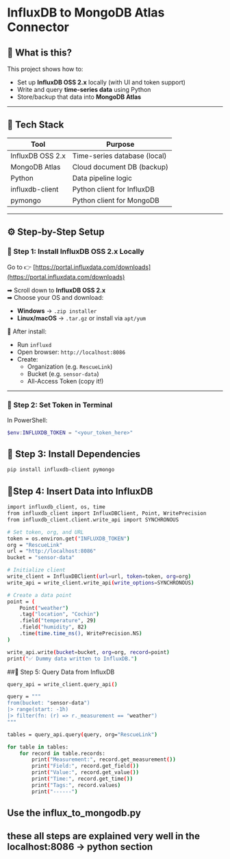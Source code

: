 #  InfluxDB to MongoDB Atlas Connector



## 📌 What is this?

This project shows how to:
- Set up **InfluxDB OSS 2.x** locally (with UI and token support)
- Write and query **time-series data** using Python
- Store/backup that data into **MongoDB Atlas**

---

## 🧰 Tech Stack

| Tool       | Purpose                          |
|------------|----------------------------------|
| InfluxDB OSS 2.x | Time-series database (local) |
| MongoDB Atlas    | Cloud document DB (backup)   |
| Python           | Data pipeline logic          |
| influxdb-client  | Python client for InfluxDB   |
| pymongo          | Python client for MongoDB    |

---

## ⚙️ Step-by-Step Setup

### 🔷 Step 1: Install InfluxDB OSS 2.x Locally

Go to 👉 [https://portal.influxdata.com/downloads](https://portal.influxdata.com/downloads)

➡ Scroll down to **InfluxDB OSS 2.x**  
➡ Choose your OS and download:

- **Windows** → `.zip installer`
- **Linux/macOS** → `.tar.gz` or install via `apt/yum`

🧭 After install:

- Run `influxd`
- Open browser: `http://localhost:8086`
- Create:
  - Organization (e.g. `RescueLink`)
  - Bucket (e.g. `sensor-data`)
  - All-Access Token (copy it!)

---

### 🔷 Step 2: Set Token in Terminal

In PowerShell:
```powershell
$env:INFLUXDB_TOKEN = "<your_token_here>"
```
## 🔷 Step 3: Install Dependencies

```bash
pip install influxdb-client pymongo
```
## 🔷Step 4: Insert Data into InfluxDB
```bash
import influxdb_client, os, time
from influxdb_client import InfluxDBClient, Point, WritePrecision
from influxdb_client.client.write_api import SYNCHRONOUS

# Set token, org, and URL
token = os.environ.get("INFLUXDB_TOKEN")
org = "RescueLink"
url = "http://localhost:8086"
bucket = "sensor-data"

# Initialize client
write_client = InfluxDBClient(url=url, token=token, org=org)
write_api = write_client.write_api(write_options=SYNCHRONOUS)

# Create a data point
point = (
    Point("weather")
    .tag("location", "Cochin")
    .field("temperature", 29)
    .field("humidity", 82)
    .time(time.time_ns(), WritePrecision.NS)
)

write_api.write(bucket=bucket, org=org, record=point)
print("✅ Dummy data written to InfluxDB.")
```
##🔷 Step 5: Query Data from InfluxDB
```bash
query_api = write_client.query_api()

query = """
from(bucket: "sensor-data")
|> range(start: -1h)
|> filter(fn: (r) => r._measurement == "weather")
"""

tables = query_api.query(query, org="RescueLink")

for table in tables:
    for record in table.records:
        print("Measurement:", record.get_measurement())
        print("Field:", record.get_field())
        print("Value:", record.get_value())
        print("Time:", record.get_time())
        print("Tags:", record.values)
        print("------")
```
## Use the influx_to_mongodb.py
## these all steps are explained very well in the localhost:8086 -> python section
